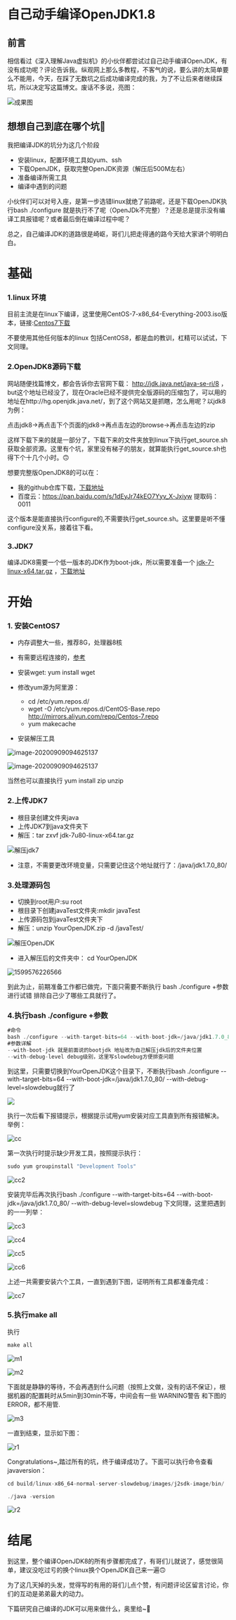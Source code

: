 # 自己动手编译OpenJDK1.8

## 前言

相信看过《深入理解Java虚拟机》的小伙伴都尝试过自己动手编译OpenJDK，有没有成功呢？评论告诉我。纵观网上那么多教程，不客气的说，要么讲的太简单要么不能用，今天，在踩了无数坑之后成功编译完成的我，为了不让后来者继续踩坑，所以决定写这篇博文。废话不多说，亮图：

![成果图](https://github.com/ChengYongchao/OpenJdk8/blob/master/https://github.com/ChengYongchao/OpenJdk8/blob/master/img/成果图.png)

## 想想自己到底在哪个坑🙈

我把编译JDK的坑分为这几个阶段

- 安装linux，配置环境工具如yum、ssh
- 下载OpenJDK，获取完整OpenJDK资源（解压后500M左右）
- 准备编译所需工具
- 编译中遇到的问题

小伙伴们可以对号入座，是第一步选错linux就绝了前路呢，还是下载OpenJDK执行bash ./configure 就是执行不了呢（OpenJDk不完整）？还是总是提示没有编译工具报错呢？或者最后倒在编译过程中呢？

总之，自己编译JDK的道路很是崎岖，哥们儿把走得通的路今天给大家讲个明明白白。

# 基础

### 1.linux 环境

目前主流是在linux下编译，这里使用CentOS-7-x86_64-Everything-2003.iso版本，链接:[Centos7下载](http://mirrors.aliyun.com/centos/7/isos/x86_64/CentOS-7-x86_64-Everything-2003.torrent)

不要使用其他任何版本的linux 包括CentOS8，都是血的教训，杠精可以试试，下文同理。

### 2.OpenJDK8源码下载

网站随便找篇博文，都会告诉你去官网下载： http://jdk.java.net/java-se-ri/8 ，but这个地址已经没了，现在Oracle已经不提供完全版源码的压缩包了，可以用的地址在http://hg.openjdk.java.net/，到了这个网站又是抓瞎，怎么用呢？以jdk8为例：

​		点击jdk8->再点击下个页面的jdk8->再点击左边的browse->再点击左边的zip

这样下载下来的就是一部分了，下载下来的文件夹放到linux下执行get_source.sh获取全部资源。这里有个坑，家里没有梯子的朋友，就算能执行get_source.sh也得下个十几个小时。🙃

想要完整版OpenJDK8的可以在：

- 我的github仓库下载，[下载地址](https://github.com/ChengYongchao/OpenJdk8)
- 百度云：https://pan.baidu.com/s/1dEyJr74kEO7Yyv_X-Jxiyw 提取码：0011

这个版本是能直接执行configure的,不需要执行get_source.sh。这里要是听不懂configure没关系，接着往下看。

### 3.JDK7

编译JDK8需要一个低一版本的JDK作为boot-jdk，所以需要准备一个 [jdk-7-linux-x64.tar.gz](http://download.oracle.com/otn-pub/java/jdk/7/jdk-7-linux-x64.tar.gz) ，[下载地址](https://www.oracle.com/cn/database/technology/java-se-jdk-7-download.html)

# 开始

### 1. 安装CentOS7

- 内存调整大一些，推荐8G，处理器8核
- 有需要远程连接的，[参考](https://www.cnblogs.com/mzhaox/p/11304793.html)
- 安装wget: yum install wget
- 修改yum源为阿里源：
	
	- cd  /etc/yum.repos.d/ 
	-  wget -O /etc/yum.repos.d/CentOS-Base.repo http://mirrors.aliyun.com/repo/Centos-7.repo 
	-  yum makecache 
- 安装解压工具

![image-20200909094625137](https://github.com/ChengYongchao/OpenJdk8/blob/master/https://github.com/ChengYongchao/OpenJdk8/blob/master/img/解压.png)

![image-20200909094625137](https://github.com/ChengYongchao/OpenJdk8/blob/master/https://github.com/ChengYongchao/OpenJdk8/blob/master/img/解压2.png)

当然也可以直接执行 yum install zip unzip

### 2.上传JDK7

- 根目录创建文件夹java
- 上传JDK7到java文件夹下
- 解压：tar zxvf jdk-7u80-linux-x64.tar.gz

![解压jdk7](https://github.com/ChengYongchao/OpenJdk8/blob/master/https://github.com/ChengYongchao/OpenJdk8/blob/master/img/解压jdk7.png)

- 注意，不需要更改环境变量，只需要记住这个地址就行了：/java/jdk1.7.0_80/

### 3.处理源码包

- 切换到root用户:su root
- 根目录下创建javaTest文件夹:mkdir javaTest
- 上传源码包到javaTest文件夹下
- 解压：unzip YourOpenJDK.zip -d /javaTest/

![解压OpenJDK](https://github.com/ChengYongchao/OpenJdk8/blob/master/https://github.com/ChengYongchao/OpenJdk8/blob/master/img/解压OpenJDK.png)

- 进入解压后的文件夹中： cd YourOpenJDK

![1599576226566](https://github.com/ChengYongchao/OpenJdk8/blob/master/https://github.com/ChengYongchao/OpenJdk8/blob/master/img/javaTest.png)



到此为止，前期准备工作都已做完，下面只需要不断执行 bash ./configure +参数 进行试错 排除自己少了哪些工具就行了。

### 4.执行bash ./configure +参数

```java
#命令
bash ./configure --with-target-bits=64 --with-boot-jdk=/java/jdk1.7.0_80/ --with-debug-level=slowdebug
#参数详解
--with-boot-jdk 就是前面说的bootjdk 地址改为自己解压jdk后的文件夹位置
--with-debug-level debug级别，这里写slowdebug方便排查问题
```

到这里，只需要切换到YourOpenJDK这个目录下，不断执行bash ./configure --with-target-bits=64 --with-boot-jdk=/java/jdk1.7.0_80/ --with-debug-level=slowdebug就行了

![](https://github.com/ChengYongchao/OpenJdk8/blob/master/img/configure1.png)

执行一次后看下报错提示，根据提示试用yum安装对应工具直到所有报错解决。举例：

![cc](https://github.com/ChengYongchao/OpenJdk8/blob/master/img/cc.png)



第一次执行时提示缺少开发工具，按照提示执行：

```java
sudo yum groupinstall "Development Tools"
```

![cc2](https://github.com/ChengYongchao/OpenJdk8/blob/master/img/cc2.png)

安装完毕后再次执行bash ./configure --with-target-bits=64 --with-boot-jdk=/java/jdk1.7.0_80/ --with-debug-level=slowdebug 下文同理，这里把遇到的一一列举：

![cc3](https://github.com/ChengYongchao/OpenJdk8/blob/master/img/cc3.png)

![cc4](https://github.com/ChengYongchao/OpenJdk8/blob/master/img/cc4.png)

![cc5](https://github.com/ChengYongchao/OpenJdk8/blob/master/img/cc5.png)

![cc6](https://github.com/ChengYongchao/OpenJdk8/blob/master/img/cc6.png)

上述一共需要安装六个工具，一直到遇到下图，证明所有工具都准备完成：

![cc7](https://github.com/ChengYongchao/OpenJdk8/blob/master/img/cc7.png)

### 5.执行make all

执行

```java
make all
```

![m1](https://github.com/ChengYongchao/OpenJdk8/blob/master/img/m1.png)

![m2](https://github.com/ChengYongchao/OpenJdk8/blob/master/img/m2.png)

下面就是静静的等待，不会再遇到什么问题（按照上文做，没有的话不保证），根据机器的配置耗时从5min到30min不等，中间会有一些 WARNING警告 和下图的ERROR，都不用管.

![m3](https://github.com/ChengYongchao/OpenJdk8/blob/master/img/m3.png)

一直到结束，显示如下图：

![r1](https://github.com/ChengYongchao/OpenJdk8/blob/master/img/r1.png)

Congratulations~,踏过所有的坑，终于编译成功了。下面可以执行命令查看javaversion：

```java
cd build/linux-x86_64-normal-server-slowdebug/images/j2sdk-image/bin/

./java -version
```

![r2](https://github.com/ChengYongchao/OpenJdk8/blob/master/img/r2.png)

# 结尾

到这里，整个编译OpenJDK8的所有步骤都完成了，有哥们儿就说了，感觉很简单，建议没吃过亏的换个linux换个OpenJDK自己来一遍🙃

为了这几天掉的头发，觉得写的有用的哥们儿点个赞，有问题评论区留言讨论，你们的互动是弟弟最大的动力。

下篇研究自己编译的JDK可以用来做什么，奥里给~💪